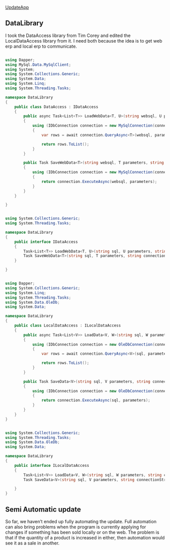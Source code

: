 [UpdateApp](updateapp.md)
## DataLibrary

I took the DataAccess library from Tim Corey and edited the LocalDataAccess library from it. I need both because the idea is to get web erp and local erp to communicate.
```csharp

using Dapper;
using MySql.Data.MySqlClient;
using System;
using System.Collections.Generic;
using System.Data;
using System.Linq;
using System.Threading.Tasks;

namespace DataLibrary
{
    public class DataAccess : IDataAccess
    {
        public async Task<List<T>> LoadWebData<T, U>(string websql, U parameters, string connectionString)
        {
            using (IDbConnection connection = new MySqlConnection(connectionString))
            {
                var rows = await connection.QueryAsync<T>(websql, parameters);

                return rows.ToList();
            }
        }

        public Task SaveWebData<T>(string websql, T parameters, string connectionString)
        {
            using (IDbConnection connection = new MySqlConnection(connectionString))
            {
                return connection.ExecuteAsync(websql, parameters);
            }
        }
    }

}


using System.Collections.Generic;
using System.Threading.Tasks;

namespace DataLibrary
{
    public interface IDataAccess
    {
        Task<List<T>> LoadWebData<T, U>(string sql, U parameters, string connectionString);
        Task SaveWebData<T>(string sql, T parameters, string connectionString);
    }

}


using Dapper;
using System.Collections.Generic;
using System.Linq;
using System.Threading.Tasks;
using System.Data.OleDb;
using System.Data;

namespace DataLibrary
{
    public class LocalDataAccess : ILocalDataAccess
    {
        public async Task<List<V>> LoadData<V, W>(string sql, W parameters, string connectionString)
        {
            using (IDbConnection connection = new OleDbConnection(connectionString))
            {
                var rows = await connection.QueryAsync<V>(sql, parameters);

                return rows.ToList();
            }
        }

        public Task SaveData<V>(string sql, V parameters, string connectionString)
        {
            using (IDbConnection connection = new OleDbConnection(connectionString))
            {
                return connection.ExecuteAsync(sql, parameters);
            }
        }
    }
}


using System.Collections.Generic;
using System.Threading.Tasks;
using System.Data.OleDb;
using System.Data;

namespace DataLibrary
{
    public interface ILocalDataAccess
    {
        Task<List<V>> LoadData<V, W>(string sql, W parameters, string connectionString);
        Task SaveData<V>(string sql, V parameters, string connectionString);

    }
}

```
## Semi Automatic update

So far, we haven’t ended up fully automating the update. Full automation can also bring problems when the program is currently applying for changes if something has been sold locally or on the web. The problem is that if the quantity of a product is increased in either, then automation would see it as a sale in another.
